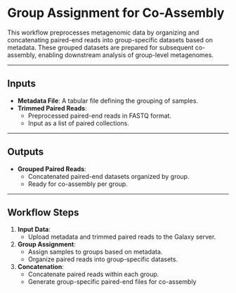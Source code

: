 # **Group Assignment for Co-Assembly**

This workflow preprocesses metagenomic data by organizing and concatenating paired-end reads into group-specific datasets based on metadata. These grouped datasets are prepared for subsequent co-assembly, enabling downstream analysis of group-level metagenomes.

---

## **Inputs**
- **Metadata File**: A tabular file defining the grouping of samples.
- **Trimmed Paired Reads**:
  - Preprocessed paired-end reads in FASTQ format.
  - Input as a list of paired collections.

---

## **Outputs**
- **Grouped Paired Reads**:
  - Concatenated paired-end datasets organized by group.
  - Ready for co-assembly per group.

---

## **Workflow Steps**
1. **Input Data**:
   - Upload metadata and trimmed paired reads to the Galaxy server.
2. **Group Assignment**:
   - Assign samples to groups based on metadata.
   - Organize paired reads into group-specific datasets.
3. **Concatenation**:
   - Concatenate paired reads within each group.
   - Generate group-specific paired-end files for co-assembly
